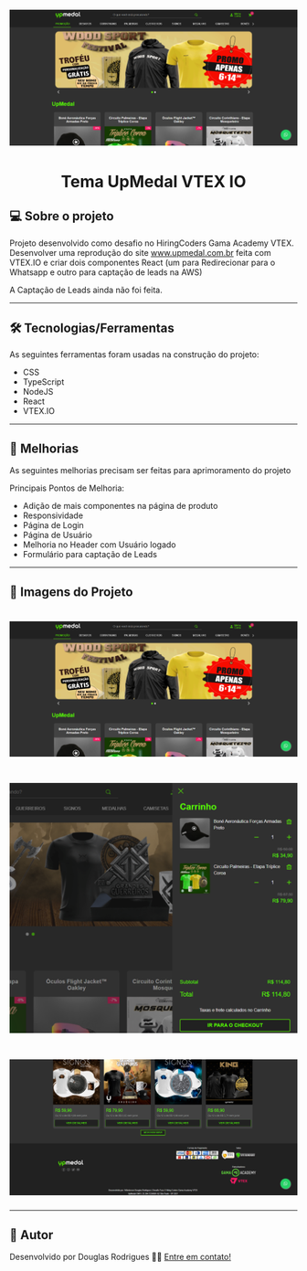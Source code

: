 <h1 align="center">
    <img alt="UpMedal" title="#Home UpMedal" src="./img/home.png" />
</h1>

<h1 align="center">
    Tema UpMedal VTEX IO
</h1>

## 💻 Sobre o projeto

Projeto desenvolvido como desafio no HiringCoders Gama Academy VTEX.
Desenvolver uma reprodução do site www.upmedal.com.br feita com VTEX.IO e criar dois componentes React (um para Redirecionar para o Whatsapp e outro para captação de leads na AWS)

A Captação de Leads ainda não foi feita.

---

## 🛠 Tecnologias/Ferramentas

As seguintes ferramentas foram usadas na construção do projeto:

- CSS
- TypeScript
- NodeJS
- React
- VTEX.IO

---

## 🚀 Melhorias

As seguintes melhorias precisam ser feitas para aprimoramento do projeto

Principais Pontos de Melhoria:
 - Adição de mais componentes na página de produto
 - Responsividade
 - Página de Login
 - Página de Usuário
 - Melhoria no Header com Usuário logado
 - Formulário para captação de Leads

---

## 🚀 Imagens do Projeto

<h1 align="center">
    <img alt="UpMedal" title="#Home UpMedal" src="./img/home.png" />
</h1>

<h1 align="center">
    <img alt="UpMedal" title="#Minicart UpMedal" src="./img/minicart.png" />
</h1>

<h1 align="center">
    <img alt="UpMedal" title="#Footer" src="./img/footer.png" />
</h1>

---

## 🦸 Autor

Desenvolvido por Douglas Rodrigues 👋🏽 [Entre em contato!](https://www.linkedin.com/in/douglas-rodrigues-pnz/)
